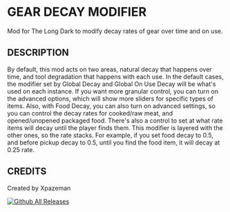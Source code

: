 # GEAR DECAY MODIFIER
Mod for The Long Dark to modify decay rates of gear over time and on use.

## DESCRIPTION
By default, this mod acts on two areas, natural decay that happens over time, and tool degradation that happens with each use. In the default cases, the modifier set by Global Decay and Global On Use Decay will be what's used on each instance.
If you want more granular control, you can turn on the advanced options, which will show more sliders for specific types of items.
Also, with Food Decay, you can also turn on advanced settings, so you can control the decay rates for cooked/raw meat, and opened/unopened packaged food.
There's also a control to set at what rate items will decay until the player finds them. This modifier is layered with the other ones, so the rate stacks. For example, if you set food decay to 0.5, and before pickup decay to 0.5, until you find the food item, it will decay at 0.25 rate.

## CREDITS
Created by Xpazeman

[![Github All Releases](https://img.shields.io/github/downloads/RomainDeschampsFR/GearDecayModifier/total.svg)]()
